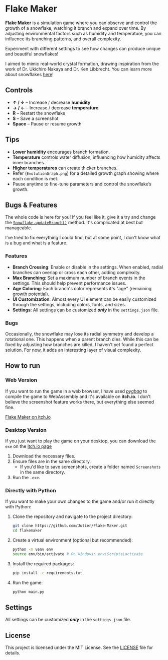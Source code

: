 # Flake Maker

**Flake Maker** is a simulation game where you can observe and control the growth of a snowflake, watching it branch and expand over time. By adjusting environmental factors such as humidity and temperature, you can influence its branching patterns, and overall complexity.

Experiment with different settings to see how changes can produce unique and beautiful snowflakes!

I aimed to mimic real-world crystal formation, drawing inspiration from the work of Dr. Ukichiro Nakaya and Dr. Ken Libbrecht. You can learn more about snowflakes [here](https://www.snowcrystals.com/science/science.html)!

## Controls

- **↑ / ↓** – Increase / decrease **humidity**  
- **→ / ←** – Increase / decrease **temperature**  
- **R** – Restart the snowflake  
- **S** – Save a screenshot  
- **Space** – Pause or resume growth


## Tips

- **Lower humidity** encourages branch formation.
- **Temperature** controls water diffusion, influencing how humidity affects inner branches.
- **Higher temperatures** can create thicker branches.
- Refer (`EvolutionGraph.png`) for a detailed growth graph showing where each condition is met.
- Pause anytime to fine-tune parameters and control the snowflake’s growth.


## Bugs & Features

The whole code is here for you! If you feel like it, give it a try and change the [`Snowflake.updateBranch()`](flake.py#L273) method. It's complicated at best but manageable.

I've tried to fix everything I could find, but at some point, I don't know what is a bug and what is a feature.


### Features

- **Branch Crossing**: Enable or disable in the settings. When enabled, radial branches can overlap or cross each other, adding complexity.
- **Max Branching**:  Set a maximum number of branch events in the settings. This should help prevent performance issues.
- **Age Coloring**: Each branch's color represents it's "age" (remaining growth potential).
- **UI Customization**: Almost every UI element can be easily customized through the settings, including colors, fonts, and sizes.
- **Settings**: All settings can be customized ***only*** in the `settings.json` file.


### Bugs

Occasionally, the snowflake may lose its radial symmetry and develop a rotational one. This happens when a parent branch dies. While this can be fixed by adjusting how branches are killed, I haven't yet found a perfect solution. For now, it adds an interesting layer of visual complexity.


## How to run

### Web Version

If you want to run the game in a web browser, I have used [*pygbag*](https://github.com/pygame-web/pygbag) to compile the game to WebAssembly and it's available on **itch.io**.
I don't believe the screenshot feature works there, but everything else seemed fine.

[Flake Maker on itch.io](https://jutier.itch.io/flake-maker)

### Desktop Version

If you just want to play the game on your desktop, you can download the `exe` on the [itch.io page](https://jutier.itch.io/flake-maker)

1. Download the necessary files.
2. Ensure files are in the same directory.
	- If you'd like to save screenshots, create a folder named `Screenshots` in the same directory.
4. Run the `.exe`.

### Directly with Python

If you want to make your own changes to the game and/or run it directly with Python:

1. Clone the repository and navigate to the project directory:
	```bash	
	git clone https://github.com/Jutier/Flake-Maker.git
	cd flakemaker
	```

2. Create a virtual environment (optional but recommended):
	```bash
	python -m venv env
	source env/bin/activate # On Windows: env\Scripts\activate
	```

3. Install the required packages:
	```bash
	pip install -r requirements.txt
	```

4. Run the game:
	```bash
	python main.py
	```


## Settings

All settings can be customized ***only*** in the `settings.json` file.


## License

This project is licensed under the MIT License. See the [LICENSE](LICENSE) file for details.



